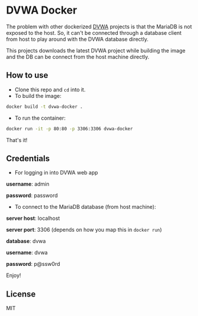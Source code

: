 # DVWA Docker

The problem with other dockerized [DVWA](https://github.com/digininja/DVWA) projects is that the MariaDB is not exposed to the host. So, it can't be connected through a database client from host to play around with the DVWA database directly. 

This projects downloads the latest DVWA project while building the image and the DB can be connect from the host machine directly.

## How to use

 - Clone this repo and `cd` into it.
 - To build the image:
```bash
docker build -t dvwa-docker . 
```
 - To run the container:
```bash
docker run -it -p 80:80 -p 3306:3306 dvwa-docker
```
That's it!

## Credentials

 - For logging in into DVWA web app

**username**: admin

**password**: password

 - To connect to the MariaDB database (from host machine):

**server host**: localhost

**server port**: 3306 (depends on how you map this in `docker run`)

**database**: dvwa

**username**: dvwa

**password**: p@ssw0rd

Enjoy!

## License
MIT

